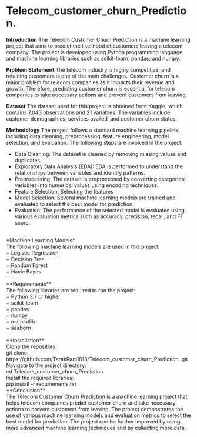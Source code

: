 # Telecom_customer_churn_Prediction.
**Introduction**
The Telecom Customer Churn Prediction is a machine learning project that aims to predict the likelihood of customers leaving a telecom company. The project is developed using Python programming language and machine learning libraries such as scikit-learn, pandas, and numpy.<br>

**Problem Statement**
The telecom industry is highly competitive, and retaining customers is one of the main challenges. Customer churn is a major problem for telecom companies as it impacts their revenue and growth. Therefore, predicting customer churn is essential for telecom companies to take necessary actions and prevent customers from leaving.<br>

**Dataset**
The dataset used for this project is obtained from Kaggle, which contains 7,043 observations and 21 variables. The variables include customer demographics, services availed, and customer churn status.<br>

**Methodology**
The project follows a standard machine learning pipeline, including data cleaning, preprocessing, feature engineering, model selection, and evaluation. The following steps are involved in the project:<br>

+ Data Cleaning: The dataset is cleaned by removing missing values and duplicates.<br>
+ Exploratory Data Analysis (EDA): EDA is performed to understand the relationships between variables and identify patterns.<br>
+ Preprocessing: The dataset is preprocessed by converting categorical variables into numerical values using encoding techniques.<br>
+ Feature Selection: Selecting the features<br>
+ Model Selection: Several machine learning models are trained and evaluated to select the best model for prediction.<br>
+ Evaluation: The performance of the selected model is evaluated using various evaluation metrics such as accuracy, precision, recall, and F1 score.<br>
<br>
*Machine Learning Models*<br>
The following machine learning models are used in this project:<br>
+ Logistic Regression<br>
+ Decision Tree<br>
+ Random Forest<br>
+ Navie Bayes<br>
<br>
**Requirements**<br>
The following libraries are required to run the project:<br>
+ Python 3.7 or higher<br>
+ scikit-learn<br>
+ pandas<br>
+ numpy<br>
+ matplotlib<br>
+ seaborn<br>
<br>
**Installation**<br>
Clone the repository:<br>
git clone https://github.com/TarakRam1818/Telecom_customer_churn_Prediction..git
Navigate to the project directory:<br>
cd Telecom_customer_churn_Prediction<br>
Install the required libraries:<br>
pip install -r requirements.txt<br>
**Conclusion**<br>
The Telecom Customer Churn Prediction is a machine learning project that helps telecom companies predict customer churn and take necessary actions to prevent customers from leaving. The project demonstrates the use of various machine learning models and evaluation metrics to select the best model for prediction. The project can be further improved by using more advanced machine learning techniques and by collecting more data.
